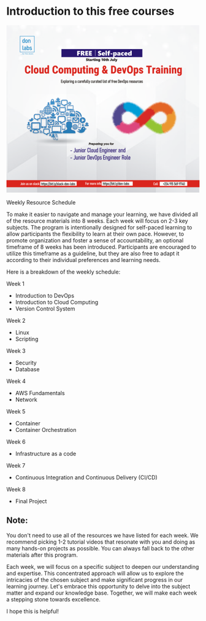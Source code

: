 # Introduction to this free courses

![Beginner Project](../assets/don-free.png)

Weekly Resource Schedule

To make it easier to navigate and manage your learning, we have divided all of the resource materials into 8 weeks. Each week will focus on 2-3 key subjects. The program is intentionally designed for self-paced learning to allow participants the flexibility to learn at their own pace. However, to promote organization and foster a sense of accountability, an optional timeframe of 8 weeks has been introduced. Participants are encouraged to utilize this timeframe as a guideline, but they are also free to adapt it according to their individual preferences and learning needs.

Here is a breakdown of the weekly schedule:

Week 1

- Introduction to DevOps
- Introduction to Cloud Computing
- Version Control System

Week 2

- Linux
- Scripting

Week 3

- Security
- Database

Week 4

- AWS Fundamentals
- Network

Week 5

- Container
- Container Orchestration

Week 6

- Infrastructure as a code

Week 7

- Continuous Integration and Continuous Delivery (CI/CD)

Week 8

- Final Project

## Note:

You don't need to use all of the resources we have listed for each week.
We recommend picking 1-2 tutorial videos that resonate with you and doing as many hands-on projects as possible.
You can always fall back to the other materials after this program.

Each week, we will focus on a specific subject to deepen our understanding and expertise. This concentrated approach will allow us to explore the intricacies of the chosen subject and make significant progress in our learning journey. Let's embrace this opportunity to delve into the subject matter and expand our knowledge base. Together, we will make each week a stepping stone towards excellence.

I hope this is helpful!



